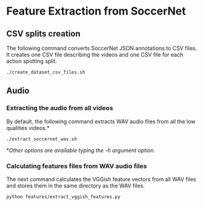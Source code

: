 # Feature Extraction from SoccerNet


## CSV splits creation

The following command converts SoccerNet JSON annotations to CSV files. It creates one CSV file describing the videos and one CSV file for each action spotting split.

```shell
./create_dataset_csv_files.sh
```

## Audio

### Extracting the audio from all videos

By default, the following command extracts WAV audio files from all the low qualities videos.\*

```shell
./extract_soccernet_wav.sh
```

\**Other options are available typing the -h argument option.*

### Calculating features files from WAV audio files

The next command calculates the VGGish feature vectors from all WAV files and stores them in the same directory as the WAV files. 

```shell
python features/extract_vggish_features.py
```
